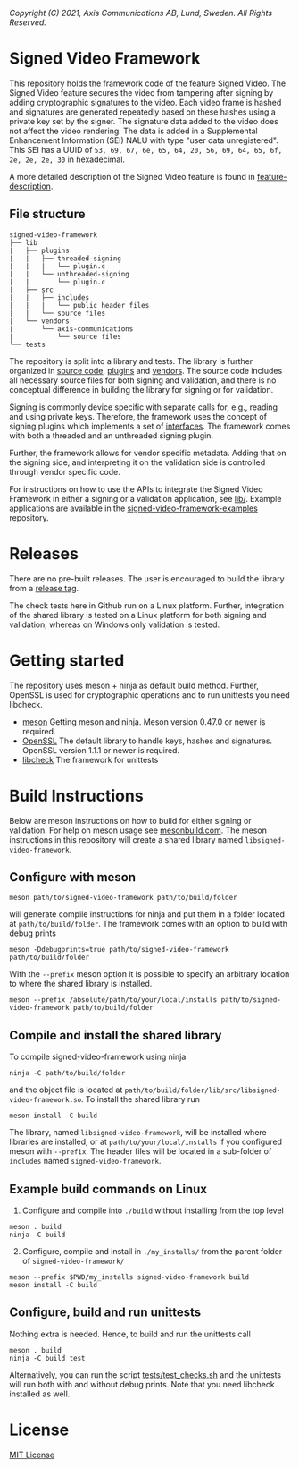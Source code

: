 *Copyright (C) 2021, Axis Communications AB, Lund, Sweden. All Rights Reserved.*

# Signed Video Framework
This repository holds the framework code of the feature Signed Video. The Signed Video feature secures the video from tampering after signing by adding cryptographic signatures to the video. Each video frame is hashed and signatures are generated repeatedly based on these hashes using a private key set by the signer. The signature data added to the video does not affect the video rendering. The data is added in a Supplemental Enhancement Information (SEI) NALU with type "user data unregistered". This SEI has a UUID of `53, 69, 67, 6e, 65, 64, 20, 56, 69, 64, 65, 6f, 2e, 2e, 2e, 30` in hexadecimal.

A more detailed description of the Signed Video feature is found in [feature-description](./feature-description.md).

## File structure
```
signed-video-framework
├── lib
|   ├── plugins
|   |   ├── threaded-signing
|   |   |   └── plugin.c
|   |   └── unthreaded-signing
|   |       └── plugin.c
|   ├── src
|   |   ├── includes
|   |   |   └── public header files
|   |   └── source files
|   └── vendors
|       └── axis-communications
|           └── source files
└── tests
```

The repository is split into a library and tests. The library is further organized in
[source code](./lib/src/), [plugins](./lib/plugins/) and [vendors](./lib/vendors/). The source code
includes all necessary source files for both signing and validation, and there is no conceptual
difference in building the library for signing or for validation.

Signing is commonly device specific with separate calls for, e.g., reading and using private keys.
Therefore, the framework uses the concept of signing plugins which implements a set of
[interfaces](./lib/src/includes/signed_video_interfaces.h). The framework comes with both a
threaded and an unthreaded signing plugin.

Further, the framework allows for vendor specific metadata. Adding that on the signing side, and
interpreting it on the validation side is controlled through vendor specific code.

For instructions on how to use the APIs to integrate the Signed Video Framework in either a signing or a validation application, see [lib/](./lib/). Example applications are available in the [signed-video-framework-examples](https://github.com/AxisCommunications/signed-video-framework-examples) repository.

# Releases
There are no pre-built releases. The user is encouraged to build the library from a [release tag](https://github.com/AxisCommunications/signed-video-framework/tags).

The check tests here in Github run on a Linux platform. Further, integration of the shared library is tested on a Linux platform for both signing and validation, whereas on Windows only validation is tested.

# Getting started
The repository uses meson + ninja as default build method. Further, OpenSSL is used for cryptographic operations and to run unittests you need libcheck.
- [meson](https://mesonbuild.com/Getting-meson.html) Getting meson and ninja. Meson version 0.47.0 or newer is required.
- [OpenSSL](https://www.openssl.org/) The default library to handle keys, hashes and signatures. OpenSSL version 1.1.1 or newer is required.
- [libcheck](https://libcheck.github.io/check/) The framework for unittests

# Build Instructions
Below are meson instructions on how to build for either signing or validation. For help on meson usage see [mesonbuild.com](https://mesonbuild.com/).
The meson instructions in this repository will create a shared library named `libsigned-video-framework`.

## Configure with meson
```
meson path/to/signed-video-framework path/to/build/folder
```
will generate compile instructions for ninja and put them in a folder located at `path/to/build/folder`.
The framework comes with an option to build with debug prints
```
meson -Ddebugprints=true path/to/signed-video-framework path/to/build/folder
```
With the `--prefix` meson option it is possible to specify an arbitrary location to where the shared library is installed.
```
meson --prefix /absolute/path/to/your/local/installs path/to/signed-video-framework path/to/build/folder
```

## Compile and install the shared library
To compile signed-video-framework using ninja
```
ninja -C path/to/build/folder
```
and the object file is located at `path/to/build/folder/lib/src/libsigned-video-framework.so`. To install the shared library run
```
meson install -C build
```
The library, named `libsigned-video-framework`, will be installed where libraries are installed, or at `path/to/your/local/installs` if you configured meson with `--prefix`. The header files will be located in a sub-folder of `includes` named `signed-video-framework`.

## Example build commands on Linux
1. Configure and compile into `./build` without installing from the top level
```
meson . build
ninja -C build
```
2. Configure, compile and install in `./my_installs/` from the parent folder of `signed-video-framework/`
```
meson --prefix $PWD/my_installs signed-video-framework build
meson install -C build
```

## Configure, build and run unittests
Nothing extra is needed. Hence, to build and run the unittests call
```
meson . build
ninja -C build test
```
Alternatively, you can run the script [tests/test_checks.sh](./tests/test_checks.sh) and the unittests will run both with and without debug prints.
Note that you need libcheck installed as well.

# License
[MIT License](./LICENSE)
